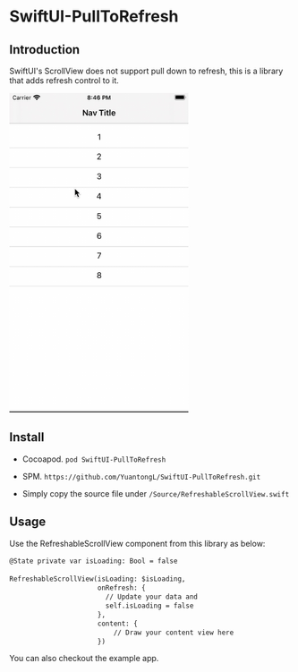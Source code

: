 # SwiftUI-PullToRefresh

## Introduction
SwiftUI's ScrollView does not support pull down to refresh, this is a library that adds refresh control to it.

<img src="/ScreenRecording/ScreenRecording.gif" width="320" height="571" />

## Install
- Cocoapod. `pod SwiftUI-PullToRefresh`

- SPM. `https://github.com/YuantongL/SwiftUI-PullToRefresh.git`

- Simply copy the source file under `/Source/RefreshableScrollView.swift`

## Usage
Use the RefreshableScrollView component from this library as below:
```
@State private var isLoading: Bool = false

RefreshableScrollView(isLoading: $isLoading,
                      onRefresh: {
                        // Update your data and
                        self.isLoading = false
                      },
                      content: {
                          // Draw your content view here
                      })
```
You can also checkout the example app.
